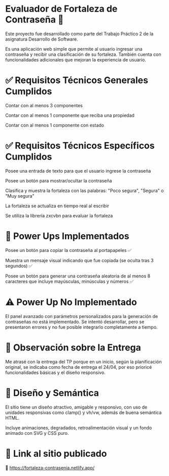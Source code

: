 # Evaluador de Fortaleza de Contraseña 🔐

Este proyecto fue desarrollado como parte del Trabajo Práctico 2 de la asignatura Desarrollo de Software.

Es una aplicación web simple que permite al usuario ingresar una contraseña y recibir una clasificación de su fortaleza. También cuenta con funcionalidades adicionales que mejoran la experiencia de usuario.

# ✅ Requisitos Técnicos Generales Cumplidos

Contar con al menos 3 componentes

Contar con al menos 1 componente que reciba una propiedad

Contar con al menos 1 componente con estado

# ✅ Requisitos Técnicos Específicos Cumplidos

Posee una entrada de texto para que el usuario ingrese la contraseña

Posee un botón para mostrar/ocultar la contraseña

Clasifica y muestra la fortaleza con las palabras: "Poco segura", "Segura" o "Muy segura"

La fortaleza se actualiza en tiempo real al escribir

Se utiliza la librería zxcvbn para evaluar la fortaleza

# 🌟 Power Ups Implementados

Posee un botón para copiar la contraseña al portapapeles ✅

Muestra un mensaje visual indicando que fue copiada (se oculta tras 3 segundos) ✅

Posee un botón para generar una contraseña aleatoria de al menos 8 caracteres que incluye mayúsculas, minúsculas y números ✅

# ⚠ Power Up No Implementado

El panel avanzado con parámetros personalizados para la generación de contraseñas no está implementado. Se intentó desarrollar, pero se presentaron errores y no fue posible integrarlo completamente a tiempo.

# 📌 Observación sobre la Entrega

Me atrasé con la entrega del TP porque en un inicio, según la planificación original, se indicaba como fecha de entrega el 24/04, por eso prioricé funcionalidades básicas y el diseño responsivo.

# 💅 Diseño y Semántica

El sitio tiene un diseño atractivo, amigable y responsivo, con uso de unidades responsivas como clamp() y vh/vw, además de buena semántica HTML.

Incluye animaciones, degradados, retroalimentación visual y un fondo animado con SVG y CSS puro.

# 🚀 Link al sitio publicado

🔗 https://fortaleza-contrasenia.netlify.app/
